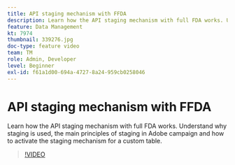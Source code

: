 ```yaml
---
title: API staging mechanism with FFDA
description: Learn how the API staging mechanism with full FDA works. Understand why staging is used, the main principles of staging in Adobe campaign and how to activate the staging mechanism for a custom table.
feature: Data Management
kt: 7974
thumbnail: 339276.jpg
doc-type: feature video
team: TM
role: Admin, Developer
level: Beginner
exl-id: f61a1d00-694a-4727-8a24-959cb0258046
---
```

# API staging mechanism with FFDA

Learn how the API staging mechanism with full FDA works. Understand why staging is used, the main principles of staging in Adobe campaign and how to activate the staging mechanism for a custom table.

>[!VIDEO](https://video.tv.adobe.com/v/339276?quality=12)
